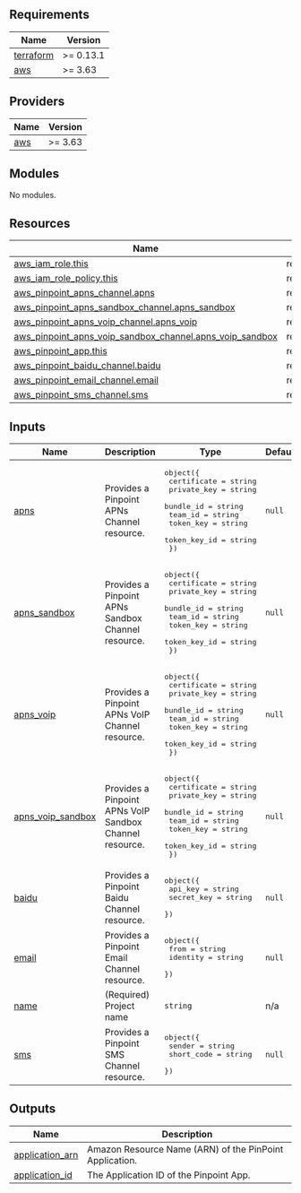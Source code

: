 <!-- BEGIN_TF_DOCS -->
## Requirements

| Name | Version |
|------|---------|
| <a name="requirement_terraform"></a> [terraform](#requirement\_terraform) | >= 0.13.1 |
| <a name="requirement_aws"></a> [aws](#requirement\_aws) | >= 3.63 |

## Providers

| Name | Version |
|------|---------|
| <a name="provider_aws"></a> [aws](#provider\_aws) | >= 3.63 |

## Modules

No modules.

## Resources

| Name | Type |
|------|------|
| [aws_iam_role.this](https://registry.terraform.io/providers/hashicorp/aws/latest/docs/resources/iam_role) | resource |
| [aws_iam_role_policy.this](https://registry.terraform.io/providers/hashicorp/aws/latest/docs/resources/iam_role_policy) | resource |
| [aws_pinpoint_apns_channel.apns](https://registry.terraform.io/providers/hashicorp/aws/latest/docs/resources/pinpoint_apns_channel) | resource |
| [aws_pinpoint_apns_sandbox_channel.apns_sandbox](https://registry.terraform.io/providers/hashicorp/aws/latest/docs/resources/pinpoint_apns_sandbox_channel) | resource |
| [aws_pinpoint_apns_voip_channel.apns_voip](https://registry.terraform.io/providers/hashicorp/aws/latest/docs/resources/pinpoint_apns_voip_channel) | resource |
| [aws_pinpoint_apns_voip_sandbox_channel.apns_voip_sandbox](https://registry.terraform.io/providers/hashicorp/aws/latest/docs/resources/pinpoint_apns_voip_sandbox_channel) | resource |
| [aws_pinpoint_app.this](https://registry.terraform.io/providers/hashicorp/aws/latest/docs/resources/pinpoint_app) | resource |
| [aws_pinpoint_baidu_channel.baidu](https://registry.terraform.io/providers/hashicorp/aws/latest/docs/resources/pinpoint_baidu_channel) | resource |
| [aws_pinpoint_email_channel.email](https://registry.terraform.io/providers/hashicorp/aws/latest/docs/resources/pinpoint_email_channel) | resource |
| [aws_pinpoint_sms_channel.sms](https://registry.terraform.io/providers/hashicorp/aws/latest/docs/resources/pinpoint_sms_channel) | resource |

## Inputs

| Name | Description | Type | Default | Required |
|------|-------------|------|---------|:--------:|
| <a name="input_apns"></a> [apns](#input\_apns) | Provides a Pinpoint APNs Channel resource. | <pre>object({<br>    certificate  = string<br>    private_key  = string<br>    bundle_id    = string<br>    team_id      = string<br>    token_key    = string<br>    token_key_id = string<br>  })</pre> | `null` | no |
| <a name="input_apns_sandbox"></a> [apns\_sandbox](#input\_apns\_sandbox) | Provides a Pinpoint APNs Sandbox Channel resource. | <pre>object({<br>    certificate  = string<br>    private_key  = string<br>    bundle_id    = string<br>    team_id      = string<br>    token_key    = string<br>    token_key_id = string<br>  })</pre> | `null` | no |
| <a name="input_apns_voip"></a> [apns\_voip](#input\_apns\_voip) | Provides a Pinpoint APNs VoIP Channel resource. | <pre>object({<br>    certificate  = string<br>    private_key  = string<br>    bundle_id    = string<br>    team_id      = string<br>    token_key    = string<br>    token_key_id = string<br>  })</pre> | `null` | no |
| <a name="input_apns_voip_sandbox"></a> [apns\_voip\_sandbox](#input\_apns\_voip\_sandbox) | Provides a Pinpoint APNs VoIP Sandbox Channel resource. | <pre>object({<br>    certificate  = string<br>    private_key  = string<br>    bundle_id    = string<br>    team_id      = string<br>    token_key    = string<br>    token_key_id = string<br>  })</pre> | `null` | no |
| <a name="input_baidu"></a> [baidu](#input\_baidu) | Provides a Pinpoint Baidu Channel resource. | <pre>object({<br>    api_key    = string<br>    secret_key = string<br>  })</pre> | `null` | no |
| <a name="input_email"></a> [email](#input\_email) | Provides a Pinpoint Email Channel resource. | <pre>object({<br>    from     = string<br>    identity = string<br>  })</pre> | `null` | no |
| <a name="input_name"></a> [name](#input\_name) | (Required) Project name | `string` | n/a | yes |
| <a name="input_sms"></a> [sms](#input\_sms) | Provides a Pinpoint SMS Channel resource. | <pre>object({<br>    sender     = string<br>    short_code = string<br>  })</pre> | `null` | no |

## Outputs

| Name | Description |
|------|-------------|
| <a name="output_application_arn"></a> [application\_arn](#output\_application\_arn) | Amazon Resource Name (ARN) of the PinPoint Application. |
| <a name="output_application_id"></a> [application\_id](#output\_application\_id) | The Application ID of the Pinpoint App. |
<!-- END_TF_DOCS -->